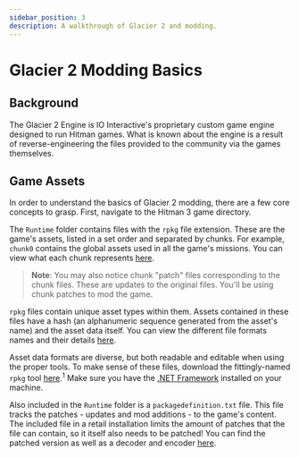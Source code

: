 ```yaml
---
sidebar_position: 3
description: A walkthrough of Glacier 2 and modding.
---
```


# Glacier 2 Modding Basics

## Background

The Glacier 2 Engine is IO Interactive's proprietary custom game engine designed to run Hitman games. What is known about the engine is a result of reverse-engineering the files provided to the community via the games themselves.

## Game Assets

In order to understand the basics of Glacier 2 modding, there are a few core concepts to grasp. First, navigate to the Hitman 3 game directory.

The `Runtime` folder contains files with the `rpkg` file extension. These are the game's assets, listed in a set order and separated by chunks. For example, `chunk0` contains the global assets used in all the game's missions. You can view what each chunk represents [here](chunkdata.md).

> **Note**: You may also notice chunk "patch" files corresponding to the chunk files. These are updates to the original files. You'll be using chunk patches to mod the game.

`rpkg` files contain unique asset types within them. Assets contained in these files have a hash (an alphanumeric sequence generated from the asset's name) and the asset data itself. You can view the different file formats names and their details [here](fileformats.md).

Asset data formats are diverse, but both readable and editable when using the proper tools. To make sense of these files, download the fittingly-named `rpkg` tool [here](https://www.glaciermodding.org/rpkg).<sup>1</sup> Make sure you have the [.NET Framework](https://dotnet.microsoft.com/download/dotnet-framework) installed on your machine.

Also included in the `Runtime` folder is a `packagedefinition.txt` file. This file tracks the patches - updates and mod additions - to the game's content. The included file in a retail installation limits the amount of patches that the file can contain, so it itself also needs to be patched! You can find the patched version as well as a decoder and encoder [here](https://www.glaciermodding.org/tools/online/xtea).

